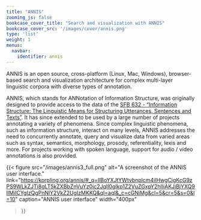 ```yaml
---
title: "ANNIS"
zooming_js: false
bookcase_cover_title: "Search and visualization with ANNIS"
bookcase_cover_src: '/images/cover/annis.png'
type: 'list'
weight: 1
menus:
  navbar:
    identifier: annis
---
```



ANNIS is an open source, cross-platform (Linux, Mac, Windows), browser-based search and visualization architecture for complex multi-layer linguistic corpora with diverse types of annotation.

ANNIS, which stands for ANNotation of Information Structure, was originally designed to provide access to the data of the [SFB 632 - “Information Structure: The Linguistic Means for Structuring Utterances, Sentences and Texts”](https://www.sfb632.uni-potsdam.de/). It has since extended to be used by a large number of projects annotating a variety of phenomena. Since complex linguistic phenomena, such as information structure, interact on many levels, ANNIS addresses the need to concurrently annotate, query and visualize data from varied areas such as syntax, semantics, morphology, prosody, referentiality, lexis and more. For projects working with spoken language, support for audio / video annotations is also provided.

 {{< figure
   src="/images/annis3_full.png"
   alt="A screenshot of the ANNIS user interface."
   link="https://korpling.org/annis/#_q=IlBoYXJtYWtvbnplcm4iIHwgCigKcG9zPS9WLkZJTi8gLT5kZXBbZnVuYz0ic2JqIl0gIkp1Z2VuZGxpY2hlIiAKJiBjYXQ9IlMiICYgIzQgPnNlY2VkZ2UgIzMKKQ&ql=aql&_c=cGNjMg&cl=5&cr=5&s=0&l=10"
   caption="ANNIS user interface"
   width="400px"
 >}}
